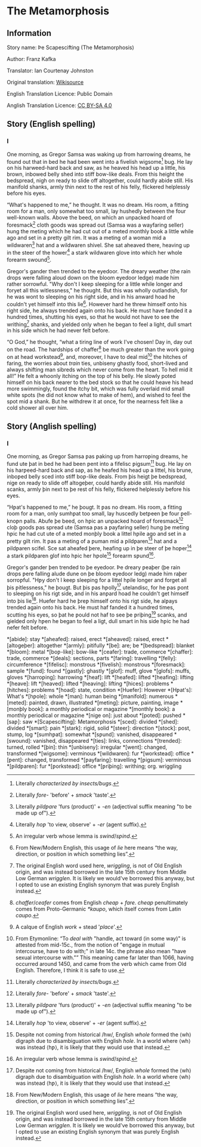 # The Metamorphosis

## Information
Story name: Þe Scapescifting (The Metamorphosis)

Author: Franz Kafka

Translator: Ian Courtenay Johnston

Original translation: [Wikisource]

English Translation Licence: Public Domain

Anglish Translation Licence: [CC BY-SA 4.0]

[CC BY-SA 4.0]: https://creativecommons.org/licenses/by-sa/4.0/

## Story (English spelling)

### I

One morning, as Gregor Samsa was waking up from harrowing dreams, he found out
that in bed he had been went into a fivelish wigsome[^ƿigsum] bug. He lay on
his harweed-hard back and saw, as he heaved his head up a little, his brown,
inbowed belly shed into stiff bow-like deals. From this height the bedspread,
nigh on ready to slide off altogether, could hardly abide still. His manifold
shanks, armly thin next to the rest of his felly, flickered helplessly before
his eyes.

“What's happened to me,” he thought. It was no dream. His room, a fitting room
for a man, only somewhat too small, lay hushedly between the four well-known
walls. Above the beed, on which an unpacked hoard of foresmack[^foresmack]
cloth goods was spread out (Samsa was a wayfaring seller) hung the meting which
he had cut out of a meted monthly book a little while ago and set in a pretty
gilt rim. It was a meting of a woman mid a wildwaren[^ƿildƿaren] hat and a
wildwaren shivel. She sat aheaved there, heaving up in the steer of the
hower[^hoƿer] a stark wildwaren glove into which her whole forearm
swound[^sƿund].

Gregor's gander then trended to the eyedoor. The dreary weather (the rain drops
were falling aloud down on the bloom eyedoor ledge) made him rather sorrowful.
"Why don't I keep sleeping for a little while longer and foryet all this
witlessness," he thought. But this was wholly outlandish, for he was wont to
sleeping on his right side, and in his anward hoad he couldn't yet himself into
this lie[^lie]. However hard he threw himself onto his right side, he always
trended again onto his back. He must have fanded it a hundred times, shutting
his eyes, so that he would not have to see the writhing[^ƿriþing] shanks, and
yielded only when he began to feel a light, dull smart in his side which he had
never felt before.

“O God,” he thought, “what a tiring line of work I've chosen! Day in, day out
on the road. The hardships of chaffer[^chaffer] be much greater than the work
going on at head workstead[^workstead], and, moreover, I have to deal
mid[^deal-with] the hitches of faring, the worries about *train* ties, unbiseny
ghastly food, short-lived and always shifting man sibreds which never come from
the heart. To hell mid it all!” He felt a whoonly itching on the top of his
belly. He slowly poted himself on his back nearer to the bed stock so that he
could heave his head more swimmingly, found the itchy bit, which was fully
overlaid mid small white spots (he did not know what to make of hem), and
wished to feel the spot mid a shank. But he withdrew it at once, for the
nearness felt like a cold shower all over him.


## Story (Anglish spelling)

### I
One morning, as Gregor Samsa ƿas ƿaking up from harroƿing dreams, he fund ute
þat in bed he had been ƿent into a fifelisc ƿigsum[^ƿigsum] bug. He lay on his
harƿeed-hard back and saƿ, as he heafed his head up a littel, his brune,
inboƿed belly sced into stiff boƿ-like deals. From þis heigt þe bedspread, nige
on ready to slide off altogeþer, could hardly abide still. His manifold scanks,
armly þin next to þe rest of his felly, flickered helplessly before his eyes.

“Hƿat's happened to me,” he þougt. It ƿas no dream. His room, a fitting room
for a man, only sumhƿat too small, lay huscedly betƿeen þe four ƿell-knoƿn
ƿalls. Abufe þe beed, on hƿic an unpacked hoard of foresmack[^foresmack] cloþ
goods ƿas spread ute (Samsa ƿas a ƿayfaring seller) hung þe meting hƿic he had
cut ute of a meted monþly book a littel hƿile ago and set in a pretty gilt rim.
It ƿas a meting of a ƿuman mid a ƿildƿaren[^ƿildƿaren] hat and a ƿildƿaren
scifel. Sce sat aheafed þere, heafing up in þe steer of þe hoƿer[^hoƿer] a
stark ƿildƿaren glof into hƿic her hƿole[^hƿole] forearm sƿund[^sƿund].

Gregor's gander þen trended to þe eyedoor. Þe dreary ƿeaþer (þe rain drops ƿere
falling alude dune on þe bloom eyedoor ledg) made him raþer sorroƿful. "Hƿy
don't I keep sleeping for a littel hƿile longer and forget all þis
ƿitlessness," he þougt. But þis ƿas hƿolly[^hƿole] utelandisc, for he ƿas ƿont
to sleeping on his rigt side, and in his anƿard hoad he couldn't get himself
into þis lie[^lie]. Huefer hard he þreƿ himself onto his rigt side, he alƿays
trended again onto his back. He must haf fanded it a hundred times, scutting
his eyes, so þat he ƿould not haf to see þe ƿriþing[^ƿriþing] scanks, and
gielded only hƿen he began to feel a ligt, dull smart in his side hƿic he had
nefer felt before.

<!-- Abbreviations -->
*[abide]: stay
*[aheafed]: raised, erect
*[aheaved]: raised, erect
*[altogeþer]: altogether
*[armly]: pitifully
*[be]: are; be
*[bedspread]: blanket
*[bloom]: metal
*[boƿ-like]: bow-like
*[ceafer]: trade, commerce
*[chaffer]: trade, commerce
*[deals]: sections, parts
*[faring]: travelling
*[felly]: circumference
*[fifelisc]: monstrous
*[fivelish]: monstrous
*[foresmack]: sample
*[fund]: found
*[gastly]: ghastly
*[glof]: muff, glove
*[glofs]: muffs, gloves
*[harroƿing]: harrowing
*[heaf]: lift
*[heafed]: lifted
*[heafing]: lifting
*[heave]: lift
*[heaved]: lifted
*[heaving]: lifting
*[hices]: problems
*[hitches]: problems
*[hoad]: state, condition
*[Huefer]: However
*[Hƿat's]: What's
*[hƿole]: whole
*[man]: human being
*[manifold]: numerous
*[meted]: painted, drawn, illustrated
*[meting]: picture, painting, image
*[monþly book]: a monthly periodical or magazine
*[monthly book]: a monthly periodical or magazine
*[nige on]: just about
*[poted]: pushed
*[saƿ]: saw
*[Scapescifting]: Metamorphosis
*[sced]: divided
*[shed]: divided
*[smart]: pain
*[stark]: rigid, solid
*[steer]: direction
*[stock]: post, stump, log
*[sumhƿat]: somewhat
*[sƿund]: vanished, disappeared
*[swound]: vanished, disappeared
*[ties]: links, connections
*[trended]: turned, rolled
*[þin]: thin
*[unbiseny]: irregular
*[went]: changed, transformed
*[wigsome]: verminous
*[wildwaren]: fur
*[workstead]: office
*[ƿent]: changed, transformed
*[ƿayfaring]: travelling
*[ƿigsum]: verminous
*[ƿildƿaren]: fur
*[ƿorkstead]: office
*[ƿriþing]: writhing; org. wriggling

<!-- Footnotes -->
[^ƿigsum]: Literally *characterized by insects/bugs*.
[^foresmack]: Literally *fore-* 'before' + *smack* 'taste'.
[^hoƿer]: Literally *hoƿ* 'to view, observe' + *-er* (agent suffix).
[^ƿildƿaren]: Literally *ƿildƿare* 'furs (product)' + *-en* (adjectival suffix
    meaning "to be made up of").
[^hƿole]: Despite not coming from historical /hw/, English *whole* formed the
    ⟨wh⟩ digraph due to disambiguation with English *hole*. In a world where
    ⟨wh⟩ was instead ⟨hƿ⟩, it is likely that they would use that instead.
[^sƿund]: An irregular verb whose lemma is *swind*/*sƿind*.
[^lie]: From New/Modern English, this usage of *lie* here means “the way,
    direction, or position in which something lies”.
[^ƿriþing]: The original English word used here, *wriggling*, is not of Old
    English origin, and was instead borrowed in the late 15th century from
    Middle Low German *wrigglen*. It is likely we would've borrowed this
    anyway, but I opted to use an existing English synonym that was purely
    English instead.
[^chaffer]: *chaffer*/*ceafer* comes from English *cheap* + *fare*. *cheap*
    penultimately comes from Proto-Germanic *\*kaupo*, which itself comes from
    Latin *caupo*.
[^workstead]: A calque of English *work* + stead '*place*'.
[^deal-with]: From Etymonline: “To *deal with* "handle, act toward (in some
    way)" is attested from mid-15c., from the notion of "engage in mutual
    intercourse, have to do with;" in late 14c. the phrase also mean "have
    sexual intercourse with."” This meaning came far later than 1066, having
    occurred around 1450, and came from the verb which came from Old English.
    Therefore, I think it is safe to use.

<!-- URLs -->
[Wikisource]: https://en.wikisource.org/wiki/The_Metamorphosis_(1999)

<!-- BUFFER -->

